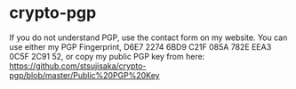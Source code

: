 # crypto-pgp

If you do not understand PGP, use the contact form on my website. You can use either my PGP Fingerprint, D6E7 2274 6BD9 C21F 085A  782E EEA3 0C5F 2C91 52, or copy my public PGP key from here: https://github.com/stsujisaka/crypto-pgp/blob/master/Public%20PGP%20Key

